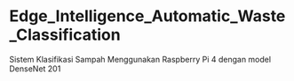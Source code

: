 # Edge_Intelligence_Automatic_Waste_Classification
Sistem Klasifikasi Sampah Menggunakan Raspberry Pi 4 dengan model DenseNet 201
